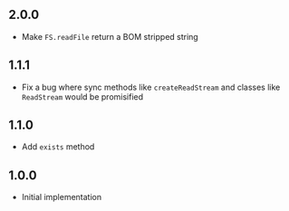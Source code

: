 ## 2.0.0

- Make `FS.readFile` return a BOM stripped string

## 1.1.1

- Fix a bug where sync methods like `createReadStream` and classes like `ReadStream` would be promisified

## 1.1.0

- Add `exists` method

## 1.0.0

- Initial implementation

